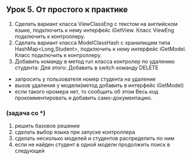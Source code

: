 ## Урок 5. От простого к практике
1) Сделать вариант класса ViewClassEng с текстом на английском языке, подключить к нему интерфейс iGetView. Класс ViewEng подключить к контроллеру.
2) Сделать вариант класса ModelClassHash с хранилищем типа HashMap<Long,Student>, подключить к нему интерфейс iGetModel. Класс подключить к контроллеру.
3) Добавить команду в метод run класса контролер по удалению студента:
Для этого: Добавить в switch команду DELETE
- запросить у пользователя номер студента на удаление
- вызов удаления у модели(метод добавить в интерфейс iGetModel)
- если такого нромера нет, то сообщить об этом
Весь код прокомментировать и добавить само-документацию.

### (задача со *)
1) решить базовое решение
2) сделать выбор языка при запуске контроллера
3) сделать несколько моделей и студентов распределить по ним
4) если не найден студент в одной модели продолжить поиск в следующей